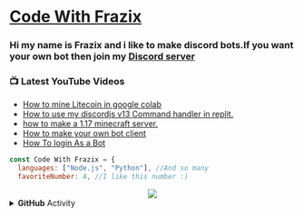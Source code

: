 # [Code With Frazix][youtube]
### Hi my name is Frazix and i like to make discord bots.If you want your own bot then join my [Discord server][Discord]

### 📺 Latest YouTube Videos

<!-- YOUTUBE:START -->
- [How to mine Litecoin in google colab](https://www.youtube.com/watch?v=lQdWeOlpDng)
- [How to use my discordjs v13 Command handler in replit.](https://www.youtube.com/watch?v=2J2mXyD7pD8)
- [how to make a 1.17 minecraft server.](https://www.youtube.com/watch?v=0gMet1m5ubA)
- [How to make your own bot client](https://www.youtube.com/watch?v=7aOcjgiVAv4)
- [How To login As a Bot](https://www.youtube.com/watch?v=b8rwywCAJ40)
<!-- YOUTUBE:END -->

```js
const Code With Frazix = {
  languages: ["Node.js", "Python"], //And so many
  favoriteNumber: 4, //I like this number :)
  ```
 
<div align="center"><img src="https://github-profile-trophy.vercel.app/?username=Frazix12&theme=dracula"></div>
<details>
  <summary><b>GitHub</b> Activity</summary>  <img align="left" src="https://github-readme-stats.vercel.app/api?username=Frazix12&theme=tokyonight"><img align="right" src="https://github-readme-stats.vercel.app/api/top-langs/?username=Frazix12&theme=tokyonight&hide=batchfile">
</details>

[Discord]: https://dsc.gg/cwf/
[youtube]: https://www.youtube.com/channel/UCgiRfle1_JSaFV00XcUzfHQ/

